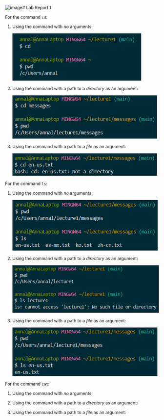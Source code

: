 ![image](https://github.com/annavanderbilt/cse15l-lab-reports/assets/147003980/2bdd07c9-e70f-4c42-a3a8-c8e4cc70af91)# Lab Report 1

For the command `cd`: 
1. Using the command with *no* arguments:
 
     ![Image](cd1.png)

2. Using the command with a path to a *directory* as an argument:

     ![Image](cd2.png)

3. Using the command with a path to a *file* as an argument:

     ![Image](cd3.png)


For the command `ls`:
1. Using the command with *no* arguments:

     ![Image](ls1.png)

2. Using the command with a path to a *directory* as an argument:

     ![Image](ls2.png)

3. Using the command with a path to a *file* as an argument:

     ![Image](ls3.png)


For the command `cat`: 
1. Using the command with *no* arguments:
 

2. Using the command with a path to a *directory* as an argument:


3. Using the command with a path to a *file* as an argument:




